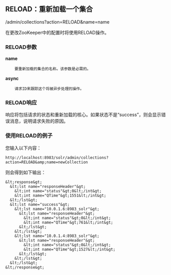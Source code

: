 ## RELOAD：重新加载一个集合 
<div class="content-intro view-box ">/admin/collections?action=RELOAD&amp;name=name  
  
在更改ZooKeeper中的配置时将使用RELOAD操作。  

### RELOAD参数

**name**
    
        要重新加载的集合的名称。该参数是必需的。  
    
**async**
    
        请求ID来跟踪这个将被异步处理的操作。  
    


### RELOAD响应

响应将包括请求的状态和重新加载的核心。如果状态不是“success”，则会显示错误消息，说明请求失败的原因。  

### 使用RELOAD的例子

您输入以下内容：  
```
http://localhost:8983/solr/admin/collections?action=RELOAD&amp;name=newCollection
```
则会得到如下输出：  
```
&lt;response&gt;
  &lt;lst name="responseHeader"&gt;
    &lt;int name="status"&gt;0&lt;/int&gt;
    &lt;int name="QTime"&gt;1551&lt;/int&gt;
  &lt;/lst&gt;
  &lt;lst name="success"&gt;
    &lt;lst name="10.0.1.6:8983_solr"&gt;
      &lt;lst name="responseHeader"&gt;
        &lt;int name="status"&gt;0&lt;/int&gt;
        &lt;int name="QTime"&gt;761&lt;/int&gt;
      &lt;/lst&gt;
    &lt;/lst&gt;
    &lt;lst name="10.0.1.4:8983_solr"&gt;
      &lt;lst name="responseHeader"&gt;
        &lt;int name="status"&gt;0&lt;/int&gt;
        &lt;int name="QTime"&gt;1527&lt;/int&gt;
      &lt;/lst&gt;
    &lt;/lst&gt;
  &lt;/lst&gt;
&lt;/response&gt;
```

